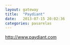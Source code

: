 ```yaml
---
layout: gateway
title:  "Paydiant"
date:   2013-07-15 20:02:36
categories: pasarelas
---
```


http://www.paydiant.com